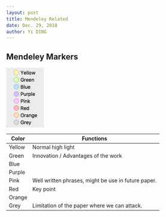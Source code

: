 ```yaml
---
layout: post
title: Mendeley Related
date: Dec. 29, 2018
author: Yi DING
---
```




## Mendeley Markers

<img src="figures/mendeley-marker.png"  alt="mendeley-marker" width="100" align="float-left shadow" /> 

| Color  | Functions                                           |
| ------ | --------------------------------------------------- |
| Yellow | Normal high light                                   |
| Green  | Innovation / Advantages of the work                 |
| Blue   |                                                     |
| Purple |                                                     |
| Pink   | Well written phrases, might be use in future paper. |
| Red    | Key point                                           |
| Orange |                                                     |
| Grey   | Limitation of the paper where we can attack.        |




